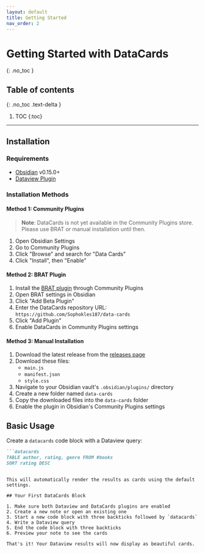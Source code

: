 ```yaml
---
layout: default
title: Getting Started
nav_order: 2
---
```


# Getting Started with DataCards
{: .no_toc }

## Table of contents
{: .no_toc .text-delta }

1. TOC
{:toc}

---

## Installation

### Requirements

- [Obsidian](https://obsidian.md/) v0.15.0+
- [Dataview Plugin](https://github.com/blacksmithgu/obsidian-dataview)

### Installation Methods

#### Method 1: Community Plugins
> **Note**: DataCards is not yet available in the Community Plugins store. Please use BRAT or manual installation until then.

1. Open Obsidian Settings
2. Go to Community Plugins
3. Click "Browse" and search for "Data Cards"
4. Click "Install", then "Enable"

#### Method 2: BRAT Plugin 
1. Install the [BRAT plugin](https://github.com/TfTHacker/obsidian42-brat) through Community Plugins
2. Open BRAT settings in Obsidian
3. Click "Add Beta Plugin"
4. Enter the DataCards repository URL: `https://github.com/Sophokles187/data-cards`
5. Click "Add Plugin"
6. Enable DataCards in Community Plugins settings

#### Method 3: Manual Installation 
1. Download the latest release from the [releases page](https://github.com/Sophokles187/data-cards/releases)
2. Download these files:
   - `main.js`
   - `manifest.json`
   - `style.css`
3. Navigate to your Obsidian vault's `.obsidian/plugins/` directory
4. Create a new folder named `data-cards`
5. Copy the downloaded files into the `data-cards` folder
6. Enable the plugin in Obsidian's Community Plugins settings

## Basic Usage

Create a `datacards` code block with a Dataview query:

```markdown
```datacards
TABLE author, rating, genre FROM #books
SORT rating DESC
```
```

This will automatically render the results as cards using the default settings.

## Your First DataCards Block

1. Make sure both Dataview and DataCards plugins are enabled
2. Create a new note or open an existing one
3. Start a new code block with three backticks followed by `datacards`
4. Write a Dataview query
5. End the code block with three backticks
6. Preview your note to see the cards

That's it! Your Dataview results will now display as beautiful cards.
